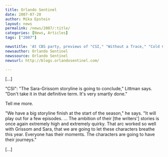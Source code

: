 ```yaml
---
title: Orlando Sentinel 
date: 2007-07-20
author: Mika Epstein
layout: news
permalink: /news/2007/:title/
categories: [News, Articles]
tags: ["2007"]

newstitle: 'At CBS party, previews of "CSI," "Without a Trace," "Cold Case," "The Amazing Race" and more'
newsauthor: Orlando Sentinel
newssource: Orlando Sentinel
newsurl: http://blogs.orlandosentinel.com/

---
```


[...]

"CSI": "The Sara-Grissom storyline is going to conclude," Littman says. "Don't take it in that definitive term. It's very smartly done."

Tell me more.

"We have a big storyline finish at the start of the season," he says. "It will play out for a few episodes. ... The ambition of their [the writers'] stories is once again extremely high and extremely quirky. That arc worked so well with Grissom and Sara, that we are going to let these characters breathe this year. Everyone has their moments. The characters are going to have their journeys."

[...]